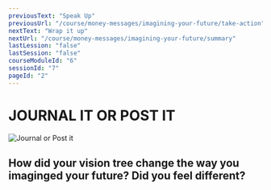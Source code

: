```yaml
---
previousText: "Speak Up"
previousUrl: "/course/money-messages/imagining-your-future/take-action"
nextText: "Wrap it up"
nextUrl: "/course/money-messages/imagining-your-future/summary"
lastLession: "false"
lastSession: "false"
courseModuleId: "6"
sessionId: "7"
pageId: "2"
---
```



# JOURNAL IT OR POST IT
![Journal or Post it](/assets/img/journal-it.png)

## How did your vision tree change the way you imaginged your future? Did you feel different?
<sparkle-feed-post assignment-name="How did your vision tree change the way you imaginged your future? Did you feel different?" ></sparkle-feed-post>

